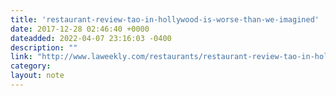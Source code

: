 ```yaml
---
title: 'restaurant-review-tao-in-hollywood-is-worse-than-we-imagined'
date: 2017-12-28 02:46:40 +0000
dateadded: 2022-04-07 23:16:03 -0400
description: ""
link: "http://www.laweekly.com/restaurants/restaurant-review-tao-in-hollywood-is-worse-than-we-imagined-8414302"
category:
layout: note
---
```

